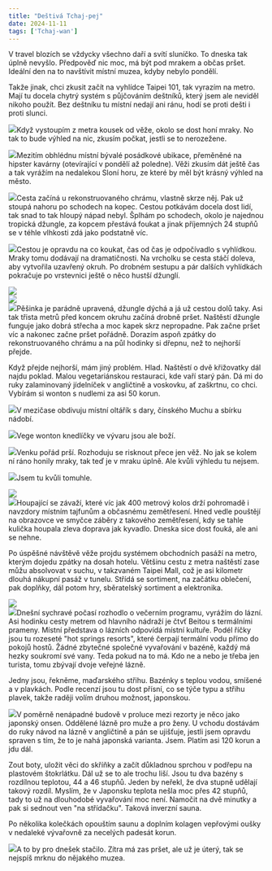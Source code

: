 ```yaml
---
title: "Deštivá Tchaj-pej"
date: 2024-11-11
tags: ['Tchaj-wan']
---
```


V travel blozích se vždycky všechno daří a svítí sluníčko. To dneska tak úplně nevyšlo. Předpověď nic moc, má být pod mrakem a občas pršet. Ideální den na to navštívit místní muzea, kdyby nebylo pondělí.

Takže jinak, chci zkusit začít na vyhlídce Taipei 101, tak vyrazím na metro. Mají tu docela chytrý systém s půjčováním deštníků, který jsem ale neviděl nikoho použít. Bez deštníku tu místní nedají ani ránu, hodí se proti dešti i proti slunci.

[![](../images/IMG_5700)](https://blogger.googleusercontent.com/img/b/R29vZ2xl/AVvXsEilgn6-4_LeNOZK7lXZRH_rzCFrXXSPO3z75fgmq3AC0HnhQTJ_fjUtlKcuOsDUfZGphtlEwFiAgE3R8i09gASpnlFLcpEipQqBynxQ0ogrHC9T_dHzbCWz8mPyqB3L4ZCrxmTR8fla9hX2TNj4HsvHXCd050FAZi1jbK5yVhJl-FjJHmGtzA6WZY-Z51V7/s5712/IMG_5700.HEIC)Když vystoupím z metra kousek od věže, okolo se dost honí mraky. No tak to bude výhled na nic, zkusím počkat, jestli se to nerozežene.

[![](../images/IMG_5702)](https://blogger.googleusercontent.com/img/b/R29vZ2xl/AVvXsEj8kkc90uteClY6TSc_kDlRLSXhMk2t63CqRdR8oykq1V0r3fPjIuNulLD0HC1lWIDR0F2CBodUdgZazLkvhHSBHxSDo6w8-FaVmtM8YBstuQ47o8vYKrptK1pRjujKQQqcTE6ckn2Yfj53RmqlbB-7-KiJ_c9nINtWoLpkU5Tz_HJLTXVtmQSpb2VCY-KI/s4032/IMG_5702.HEIC)Mezitím obhlédnu místní bývalé posádkové ubikace, přeměněné na hipster kavárny (otevírající v pondělí až poledne). Věži zkusím dát ještě čas a tak vyrážím na nedalekou Sloní horu, ze které by měl být krásný výhled na město.

[![](../images/IMG_5704)](https://blogger.googleusercontent.com/img/b/R29vZ2xl/AVvXsEhbc-hvsStY7FEQTNDDisdMpUZlrwhAt2nzJPnNBLQtIP7wPpXdyFITBJKuakyBB4cEsisY01vGOLIKUW9Tfg47PnyWuspyqZq6irN8tDX3lrMnt_4oFYhy9GIz_LhidY6F61LklJ9cWpdXz4qqFob-m4ZUu3o1zx4_vNIhZp9IKs-3Fx-nF2oWb24uXRT_/s5712/IMG_5704.HEIC)Cesta začíná u rekonstruovaného chrámu, vlastně skrze něj. Pak už stoupá nahoru po schodech na kopec. Cestou potkávám docela dost lidí, tak snad to tak hloupý nápad nebyl. Šplhám po schodech, okolo je najednou tropická džungle, za kopcem přestává foukat a jinak příjemných 24 stupňů se v téhle vlhkosti zdá jako podstatně víc.

[![](../images/IMG_5705)](https://blogger.googleusercontent.com/img/b/R29vZ2xl/AVvXsEhYUr-wrHRAmbv1wtbJkwbUTzRKE5j2WiD5S95xgici70oUh9tQEzPpvlYpQygXWC_ltsKiJ1_jlG1yDLRmP2BmtJxcTOccr2URUQgtwrPdJGN-wac1VToXBVwOza2IuANbIQREj7_JQiGAnR19AGiKQbF2WdbFH2fmuwPSe8cFKuvAvrXKtwq485DnynSK/s4032/IMG_5705.HEIC)Cestou je opravdu na co koukat, čas od čas je odpočívadlo s vyhlídkou. Mraky tomu dodávají na dramatičnosti. Na vrcholku se cesta stáčí doleva, aby vytvořila uzavřený okruh. Po drobném sestupu a pár dalších vyhlídkách pokračuje po vrstevnici ještě o něco hustší džunglí.

[![](../images/IMG_5706)](https://blogger.googleusercontent.com/img/b/R29vZ2xl/AVvXsEiXYqlqYvHyF1xrUB62p5AwMnmvgVzf0JJSEAezmynB9e14P55yt3QcqRKKoh1Rl2P-mfzTd8focpXAyzuFjNf1_fw5mjv5eiXybTi8isYuAs8pJvPkAjacQJzcjUNPBxfiFvZrbq7lywXp2sVS3tTo1aPY8yO3KlfIR9yP8-pEioS72PQ8qxtz_Qf-Afxm/s4032/IMG_5706.HEIC)  
[![](../images/IMG_5715)](https://blogger.googleusercontent.com/img/b/R29vZ2xl/AVvXsEjG0DUoM8OLdmaJH5AJgKHGO9JY8QrmUCSYW1Uz-Koic1mOegFH5hZkhDfQpc_TW9DMzR89oYhlo1bvydKvcyGclzKM7gaGFsBymoV6htpJ-9E5giDZHR4aYeFxy1CMzNAPg5VIDTVtrqrRShJbjMceakNcFLPPSzskjulQrqD8x71rNrBgGD1TcIF37VVH/s5712/IMG_5715.HEIC)  
[![](../images/IMG_5719)](https://blogger.googleusercontent.com/img/b/R29vZ2xl/AVvXsEhq7_ydfSdLq_eDBkAIf6B_9w5gzluzmzXAKRmKz55nkEiIr8HhXF9FU9auiOeYZhs28RAPqJJLYATV_U5-LTUXJigVSF1YTPGuMQiyBQQ9ctnBnplx7EGFgahJOTdGVrtUwHPyAgm2v7CsMRqXVYXkCGLzZu8deooHJ1x7Y9g-GqRK5FHKgzB6j1RwCzib/s5712/IMG_5719.HEIC)Pěšinka je parádně upravená, džungle dýchá a já už cestou dolů taky. Asi tak třista metrů před koncem okruhu začíná drobně pršet. Naštěstí džungle funguje jako dobrá střecha a moc kapek skrz nepropadne. Pak začne pršet víc a nakonec začne pršet pořádně. Dorazím aspoň zpátky do rekonstruovaného chrámu a na půl hodinky si dřepnu, než to nejhorší přejde.

Když přejde nejhorší, mám jiný problém. Hlad. Naštěstí o dvě křižovatky dál najdu poklad. Malou vegetariánskou restauraci, kde vaří starý pán. Dá mi do ruky zalaminovaný jídelníček v angličtině a voskovku, ať zaškrtnu, co chci. Vybírám si wonton s nudlemi za asi 50 korun.

[![](../images/IMG_5721)](https://blogger.googleusercontent.com/img/b/R29vZ2xl/AVvXsEij-lUSK4o9wkPcwmSTYeft3kpnXIcewt-cLUpplI6R7ez-aXTV41w9oxS-Uc0MU0xKASvKU2Uae8SJi1X8_CbYddlMc0DiuIKUGVXHUIOImnTedhXV8r1qjPPLd3cg51ZMGHEywBXHRaXoPsWmvK48uTYqd9rMXvza8Ymk6OAW6FjZafP3gmUZt5iVXLL7/s5712/IMG_5721.HEIC)V mezičase obdivuju místní oltářík s dary, čínského Muchu a sbírku nádobí.

[![](../images/IMG_5722)](https://blogger.googleusercontent.com/img/b/R29vZ2xl/AVvXsEgR0IOxg4NHD8GreZryUinL0faBDWl0Fdnh3f9TjiKti7JRYBOWcgqNfkvYlggrK0yZjmIgUHp5DhssrC7Xv9vQvdz2laeP3sPhLZcQi_OoyNb8fvvtmIjP_fcwIdIm3BjhSztZhw8kW-iraKw4jjND2enWWlmhaDrik_LQ5s5b6dZv1cDJaPSLNMAl8KtY/s5712/IMG_5722.HEIC)Vege wonton knedlíčky ve vývaru jsou ale boží.

[![](../images/IMG_5723)](https://blogger.googleusercontent.com/img/b/R29vZ2xl/AVvXsEhjflpdlm2y9j2GKxnbrQ_tKaYvA53_PSVGQKKI50KbsOfYfp76cgsskJQNKrsCZKO705Zxh7nSvEssVAQz1g_JgRfqOllIOwSR0ptzj7STe6ff24qs3uiHE7bVz3U2-0fyjUnRIngOpz3RyTTvFqMmUbwqhvAFMltsb6aLDMabYjfSTAdzhG0uPPfXDFCx/s5712/IMG_5723.HEIC)Venku pořád prší. Rozhoduju se risknout přece jen věž. No jak se kolem ní ráno honily mraky, tak teď je v mraku úplně. Ale kvůli výhledu tu nejsem.

[![](../images/IMG_5726)](https://blogger.googleusercontent.com/img/b/R29vZ2xl/AVvXsEhD6bRpjWxwcdpYqNtdepgHUStjx9QEiyF1GZgRiqYAsv2SyLsTfRRtDEK2vPgd3OX5Y_eGN5qb7ALLdhg9ZsjqO-BxSA4ncKdl7CjtjJE_AC0oFo79QrPLFKL_xrsKaZ9IgGiStLg_VEhbe6qdgFtWsrZsim7bz_4ch94tn6uYiCso4CQKUOQfL57BDwSq/s4032/IMG_5726.HEIC)Jsem tu kvůli tomuhle.

[![](../images/IMG_5725)](https://blogger.googleusercontent.com/img/b/R29vZ2xl/AVvXsEiQpsiyq9I0RG4zEojV0OcbZJA2_hPoaQgfaQnMOpb7yOZAhY9lF21-R89YSnOy-5WlxbhffZo5zhj4ADZgwkJxZZLKJ0dQ7nm6C_kvCdAKNwRwEoGh04vPbqbsFinXandHetakb3fuAO63U_DienocEC_ICdOQMPE-4FMqvhfSkT-SUjbMHx7mx8By1ylW/s4032/IMG_5725.HEIC)  
[![](../images/IMG_5728)](https://blogger.googleusercontent.com/img/b/R29vZ2xl/AVvXsEj2tmogIBzPHYLPMujzcYv6a-nXcRCShwtVLO1je81_a9NKhw6VAa6U6z4Zvu0lXMIzuvt9CqCLIMn8xCbOj68wB93HG4kiLBcS0bsVTCFjmKBnipxKD13uXttXbujxUTXsqaM2TFQ7O_VwEidUfvQj_rWP8sn3jKQVeSWA3M40HxlBxDZfvkW0JSf7BC39/s4032/IMG_5728.HEIC)Houpající se závaží, které víc jak 400 metrový kolos drží pohromadě i navzdory místním tajfunům a občasnému zemětřesení. Hned vedle pouštějí na obrazovce ve smyčce záběry z takového zemětřesení, kdy se tahle kulička houpala zleva doprava jak kyvadlo. Dneska sice dost fouká, ale ani se nehne.

Po úspěšné návštěvě věže projdu systémem obchodních pasáží na metro, kterým dojedu zpátky na dosah hotelu. Většinu cestu z metra naštěstí zase můžu absolvovat v suchu, v takzvaném Taipei Mall, což je asi kilometr dlouhá nákupní pasáž v tunelu. Střídá se sortiment, na začátku oblečení, pak doplňky, dál potom hry, sběratelský sortiment a elektronika.

[![](../images/IMG_5731)](https://blogger.googleusercontent.com/img/b/R29vZ2xl/AVvXsEiQhvc9cw0Go_3hK82tD2NaDqf-K_rzJO8ebaL_vrzJ8WaoIoCiHM3aTWyZ2xjVLYn2M7jLaxTZQxLSZg0mgmMBnKpV88KcIrB2G9JbvHleFT2h8iaKYjz7DLNeQOWHPUcuSyJIU3KT5oZpNfEX0NZntu1IO0z-5-3xktZ9v3hmHOvSxA8oirgWB2w7l8YX/s5712/IMG_5731.HEIC)  
[![](../images/IMG_5732)](https://blogger.googleusercontent.com/img/b/R29vZ2xl/AVvXsEjJWih_ANq-OeN48xDpYI0gZ-Hu0SYcwv7BphF1wtKkqLFDBbR3pe_y6t3ND0JgFFex2lfXcpc_qQWsjUsseggsswWK1I0l7Bt-6N4_vzuq1wjMUwtrnLS0lQmkR2lnJpnk-j2FLLfPAPgXZcRXbIY4L1EqDEOEgTtUA1i8QwtcpjVsndVTWCFiryTZ56IQ/s5712/IMG_5732.HEIC)Dnešní sychravé počasí rozhodlo o večerním programu, vyrážím do lázní. Asi hodinku cesty metrem od hlavního nádraží je čtvť Beitou s termálními prameny. Místní představa o lázních odpovídá místní kultuře. Podél říčky jsou tu rozeseté "hot springs resorts", které čerpají termální vodu přímo do pokojů hostů. Žádné zbytečné společné vyvařování v bazéně, každý má hezky soukromí své vany. Teda pokud na to má. Kdo ne a nebo je třeba jen turista, tomu zbývají dvoje veřejné lázně. 

Jedny jsou, řekněme, maďarského střihu. Bazénky s teplou vodou, smíšené a v plavkách. Podle recenzí jsou tu dost přísní, co se týče typu a střihu plavek, takže raději volím druhou možnost, japonskou.

[![](../images/IMG_5733)](https://blogger.googleusercontent.com/img/b/R29vZ2xl/AVvXsEjoKjrcKuw0kCN6pVRuHeupErYdI4cO5bXqQcOs4wRMcxwIJUWwkGDIxG_8nIMcbIuHHa3pLLLdDW7k-jSQpCU5M0FP5Qh9b00DlCfHGTOyo_19uceiqYBXUPVc7rNXN7zB8VuWphhnoU97o20tFuF5VTOCJyY4SCZsrIYjeNVlBbGvvkHK2cRTPpmadwHm/s4032/IMG_5733.HEIC)V poměrně nenápadné budově v proluce mezi rezorty je něco jako japonský onsen. Oddělené lázně pro muže a pro ženy. U vchodu dostávám do ruky návod na lázně v angličtině a pán se ujišťuje, jestli jsem opravdu spraven s tím, že to je nahá japonská varianta. Jsem. Platím asi 120 korun a jdu dál.

Zout boty, uložit věci do skříňky a začít důkladnou sprchou v podřepu na plastovém štokrlátku. Dál už se to ale trochu liší. Jsou tu dva bazény s rozdílnou teplotou, 44 a 46 stupňů. Jeden by neřekl, že dva stupně udělají takový rozdíl. Myslím, že v Japonsku teplota nešla moc přes 42 stupňů, tady to už na dlouhodobé vyvařování moc není. Namočit na dvě minutky a pak si sednout ven "na střídačku". Taková inverzní sauna. 

Po několika kolečkách opouštím saunu a doplním kolagen vepřovými oušky v nedaleké vývařovně za necelých padesát korun.

[![](../images/IMG_5735)](https://blogger.googleusercontent.com/img/b/R29vZ2xl/AVvXsEhFnyAvC1PH_2T0lMBwaRlIj2Gakd-iC04mCBOnhiCxYbuTn3pNLpukockZL-2abOm9JMKYB76rXuP8T8h2ByLIwZKCzS_drdgJsGFVhxZlfEtlXwAM8f10BsQYkPOCd5k3QF-80-1wbDrsmQ6iktQ-cKHKuF27G00ihhQb6Bw5ygBKrZxlR8BaE_iB4jOL/s5712/IMG_5735.HEIC)A to by pro dnešek stačilo. Zítra má zas pršet, ale už je úterý, tak se nejspíš mrknu do nějakého muzea.

